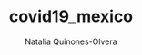 ---
layout: project
title:  "covid19_mexico"
description: "Scripts and dashboard that processed the pdf COVID-19 documents *initially* released by The Mexican Ministry of Health."
github: https://github.com/nataquinones/covid19_mexico/
alt_url: https://nataquinones.github.io/covid19_mexico/
author: Natalia Quinones-Olvera
img: /images/projects/covidmexico_logo.png
---